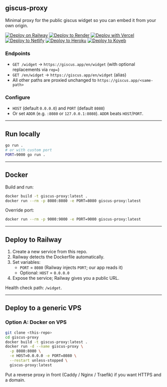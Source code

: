 ## giscus-proxy

Minimal proxy for the public giscus widget so you can embed it from your own origin.

[![Deploy on Railway](https://railway.app/button.svg)](https://railway.app/new/template?template=https://github.com/cdlus/giscus-proxy)
[![Deploy to Render](https://render.com/images/deploy-to-render-button.svg)](https://render.com/deploy?repo=https://github.com/cdlus/giscus-proxy)
[![Deploy with Vercel](https://vercel.com/button)](https://vercel.com/new/clone?repository-url=https://github.com/cdlus/giscus-proxy)
[![Deploy to Netlify](https://www.netlify.com/img/deploy/button.svg)](https://app.netlify.com/start/deploy?repository=https://github.com/cdlus/giscus-proxy)
[![Deploy to Heroku](https://www.herokucdn.com/deploy/button.svg)](https://heroku.com/deploy/?template=https://github.com/cdlus/giscus-proxy)
[![Deploy to Koyeb](https://www.koyeb.com/static/images/deploy/button.svg)](https://app.koyeb.com/deploy?type=git&repository=github.com/cdlus/giscus-proxy&branch=main&name=giscus-proxy)

### Endpoints
- `GET /widget` → `https://giscus.app/en/widget` (with optional replacements via `rep=`)
- `GET /en/widget` → `https://giscus.app/en/widget` (alias)
- All other paths are proxied unchanged to `https://giscus.app/<same-path>`

### Configure
- `HOST` (default `0.0.0.0`) and `PORT` (default `8080`)
- Or set `ADDR` (e.g. `:8080` or `127.0.0.1:8080`). `ADDR` beats `HOST`/`PORT`.

---

## Run locally
```bash
go run .
# or with custom port
PORT=9000 go run .
```

---

## Docker

Build and run:
```bash
docker build -t giscus-proxy:latest .
docker run --rm -p 8080:8080 -e PORT=8080 giscus-proxy:latest
```

Override port:
```bash
docker run --rm -p 9000:9000 -e PORT=9000 giscus-proxy:latest
```

---

## Deploy to Railway

1) Create a new service from this repo.
2) Railway detects the Dockerfile automatically.
3) Set variables:
   - `PORT` = `8080` (Railway injects `PORT`; our app reads it)
   - Optional: `HOST` = `0.0.0.0`
4) Expose the service; Railway gives you a public URL.

Health check path: `/widget`.

---

## Deploy to a generic VPS

### Option A: Docker on VPS
```bash
git clone <this-repo>
cd giscus-proxy
docker build -t giscus-proxy:latest .
docker run -d --name giscus-proxy \
  -p 8080:8080 \
  -e HOST=0.0.0.0 -e PORT=8080 \
  --restart unless-stopped \
  giscus-proxy:latest
```

Put a reverse proxy in front (Caddy / Nginx / Traefik) if you want HTTPS and a domain.